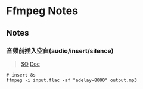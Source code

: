 # Ffmpeg Notes

## Notes

### 音频前插入空白(audio/insert/silence)

> [SO](https://superuser.com/a/579110/603441)
> [Doc](https://ffmpeg.org/ffmpeg-filters.html#adelay)

    # insert 8s
    ffmpeg -i input.flac -af "adelay=8000" output.mp3
